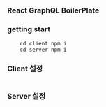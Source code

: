 ### React GraphQL BoilerPlate

### getting start

```
    cd client npm i
    cd server npm i
```

### Client 설정

```

```

### Server 설정

```

```
